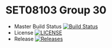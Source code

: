 # SET08103 Group 30

- Master Build Status [![Build Status](https://travis-ci.org/robbieflockhart/SET08103_group30.svg?branch=master)](https://travis-ci.org/robbieflockhart/SET08103_group30)
- License [![LICENSE](https://img.shields.io/github/license/robbieflockhart/SET08103_group30.svg?style=flat-square)](https://github.com/robbieflockhart/SET08103_group30/blob/master/LICENSE)
- Release [![Releases](https://img.shields.io/github/release/robbieflockhart/SET08103_group30/all.svg?style=flat-square)](https://github.com/robbieflockhart/SET08103_group30/releases)